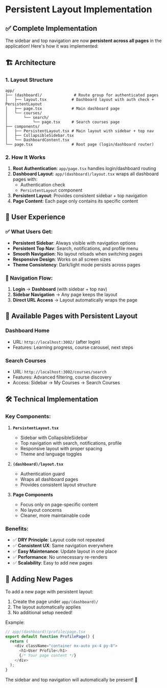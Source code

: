 # Persistent Layout Implementation

## ✅ **Complete Implementation**

The sidebar and top navigation are now **persistent across all pages** in the application! Here's how it was implemented:

## 🏗️ **Architecture**

### **1. Layout Structure**
```
app/
├── (dashboard)/              # Route group for authenticated pages
│   ├── layout.tsx           # Dashboard layout with auth check + PersistentLayout
│   ├── page.tsx             # Main dashboard page
│   └── courses/
│       └── search/
│           └── page.tsx     # Search courses page
├── components/
│   ├── PersistentLayout.tsx # Main layout with sidebar + top nav
│   ├── CollapsibleSidebar.tsx
│   └── DashboardContent.tsx
└── page.tsx                 # Root page (login/dashboard router)
```

### **2. How It Works**

1. **Root Authentication**: `app/page.tsx` handles login/dashboard routing
2. **Dashboard Layout**: `app/(dashboard)/layout.tsx` wraps all dashboard pages with:
   - Authentication check
   - `PersistentLayout` component
3. **Persistent Layout**: Provides consistent sidebar + top navigation
4. **Page Content**: Each page only contains its specific content

## 🎯 **User Experience**

### **✅ What Users Get:**
- **Persistent Sidebar**: Always visible with navigation options
- **Persistent Top Nav**: Search, notifications, and profile menu
- **Smooth Navigation**: No layout reloads when switching pages
- **Responsive Design**: Works on all screen sizes
- **Theme Consistency**: Dark/light mode persists across pages

### **🔗 Navigation Flow:**
1. **Login** → **Dashboard** (with sidebar + top nav)
2. **Sidebar Navigation** → Any page keeps the layout
3. **Direct URL Access** → Layout automatically wraps the page

## 📍 **Available Pages with Persistent Layout**

### **Dashboard Home**
- URL: `http://localhost:3002/` (after login)
- Features: Learning progress, course carousel, next steps

### **Search Courses**
- URL: `http://localhost:3002/courses/search`
- Features: Advanced filtering, course discovery
- Access: Sidebar → My Courses → Search Courses

## 🛠️ **Technical Implementation**

### **Key Components:**

1. **`PersistentLayout.tsx`**
   - Sidebar with CollapsibleSidebar
   - Top navigation with search, notifications, profile
   - Responsive layout with proper spacing
   - Theme and language toggles

2. **`(dashboard)/layout.tsx`**
   - Authentication guard
   - Wraps all dashboard pages
   - Provides consistent layout structure

3. **Page Components**
   - Focus only on page-specific content
   - No layout concerns
   - Cleaner, more maintainable code

### **Benefits:**
- ✅ **DRY Principle**: Layout code not repeated
- ✅ **Consistent UX**: Same navigation everywhere
- ✅ **Easy Maintenance**: Update layout in one place
- ✅ **Performance**: No unnecessary re-renders
- ✅ **Scalability**: Easy to add new pages

## 🚀 **Adding New Pages**

To add a new page with persistent layout:

1. Create the page under `app/(dashboard)/`
2. The layout automatically applies
3. No additional setup needed!

Example:
```typescript
// app/(dashboard)/profile/page.tsx
export default function ProfilePage() {
  return (
    <div className="container mx-auto px-4 py-8">
      <h1>User Profile</h1>
      {/* Your page content */}
    </div>
  );
}
```

The sidebar and top navigation will automatically be present! 🎉 